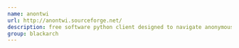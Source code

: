 ```yaml
---
name: anontwi
url: http://anontwi.sourceforge.net/
description: free software python client designed to navigate anonymously on social networks. It supports Identi.ca and Twitter.com. URL : http://anontwi.sourceforge.net/ Groups : blackarch blackarch-social
group: blackarch
---
```

